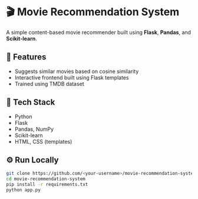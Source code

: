 # 🎬 Movie Recommendation System

A simple content-based movie recommender built using **Flask**, **Pandas**, and **Scikit-learn**.

## 🚀 Features
- Suggests similar movies based on cosine similarity
- Interactive frontend built using Flask templates
- Trained using TMDB dataset

## 🧠 Tech Stack
- Python
- Flask
- Pandas, NumPy
- Scikit-learn
- HTML, CSS (templates)

## ⚙️ Run Locally
```bash
git clone https://github.com/<your-username>/movie-recommendation-system.git
cd movie-recommendation-system
pip install -r requirements.txt
python app.py
